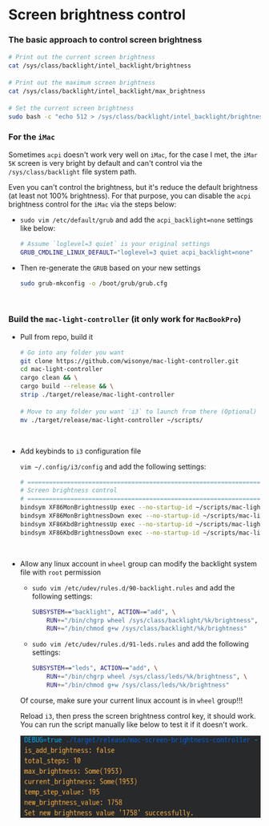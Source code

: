 # Screen brightness control

### The basic approach to control screen brightness

```bash
# Print out the current screen brightness
cat /sys/class/backlight/intel_backlight/brightness

# Print out the maximum screen brightness
cat /sys/class/backlight/intel_backlight/max_brightness

# Set the current screen brightness
sudo bash -c "echo 512 > /sys/class/backlight/intel_backlight/brightness"
```

### For the `iMac`

Sometimes `acpi` doesn't work very well on `iMac`, for the case I met, the `iMar 5K`
screen is very bright by default and can't control via the `/sys/class/backlight` 
file system path.

Even you can't control the brightness, but it's reduce the default brightness
(at least not 100% brightness). For that purpose, you can disable the `acpi` 
brightness control for the `iMac` via the steps below:

-  `sudo vim /etc/default/grub` and add the `acpi_backlight=none` settings like below:

    ```bash
    # Assume `loglevel=3 quiet` is your original settings
    GRUB_CMDLINE_LINUX_DEFAULT="loglevel=3 quiet acpi_backlight=none"
    ```

- Then re-generate the `GRUB` based on your new settings

    ```bash
    sudo grub-mkconfig -o /boot/grub/grub.cfg
    ```

</br>

### Build the `mac-light-controller` (it only work for `MacBookPro`)

- Pull from repo, build it

    ```bash
    # Go into any folder you want
    git clone https://github.com/wisonye/mac-light-controller.git
    cd mac-light-controller
    cargo clean && \
    cargo build --release && \
    strip ./target/release/mac-light-controller 

    # Move to any folder you want `i3` to launch from there (Optional)
    mv ./target/release/mac-light-controller ~/scripts/
    ```

</br>

- Add keybinds to `i3` configuration file

    `vim ~/.config/i3/config` and add the following settings:

    ```bash
    # ===========================================================================
    # Screen brightness control
    # ===========================================================================
    bindsym XF86MonBrightnessUp exec --no-startup-id ~/scripts/mac-light-controller Screen +
    bindsym XF86MonBrightnessDown exec --no-startup-id ~/scripts/mac-light-controller Screen -
    bindsym XF86KbdBrightnessUp exec --no-startup-id ~/scripts/mac-light-controller Keyboard +
    bindsym XF86KbdBrightnessDown exec --no-startup-id ~/scripts/mac-light-controller Keyboard -
    ```

</br>

- Allow any linux account in `wheel` group can modify the backlight system file with `root` permission

    - `sudo vim /etc/udev/rules.d/90-backlight.rules` and add the following settings:

        ```bash
        SUBSYSTEM=="backlight", ACTION=="add", \
            RUN+="/bin/chgrp wheel /sys/class/backlight/%k/brightness", \
            RUN+="/bin/chmod g+w /sys/class/backlight/%k/brightness"
        ```

    - `sudo vim /etc/udev/rules.d/91-leds.rules` and add the following settings:

        ```bash
        SUBSYSTEM=="leds", ACTION=="add", \
            RUN+="/bin/chgrp wheel /sys/class/leds/%k/brightness", \
            RUN+="/bin/chmod g+w /sys/class/leds/%k/brightness"
        ```

    Of course, make sure your current linux account is in `wheel` group!!!

    Reload `i3`, then press the screen brightness control key, it should work.
    You can run the script manually like below to test it if it doesn't work.

    ![mac-brightness-controller.png](./images/mac-brightness-controller.png)
